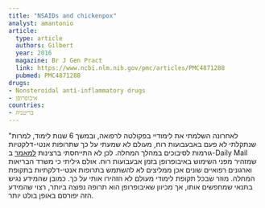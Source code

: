```yaml
---
title: "NSAIDs and chickenpox"
analyst: amantonio
article:
  type: article
  authors: Gilbert
  year: 2016
  magazine: Br J Gen Pract
  link: https://www.ncbi.nlm.nih.gov/pmc/articles/PMC4871288
  pubmed: PMC4871288
drugs:
- Nonsteroidal anti-inflammatory drugs
- איבופרופן
countries:
- בריטניה
---
```


"לאחרונה השלמתי את לימודיי בפקולטה לרפואה, ובמשך 6 שנות לימוד, למרות שנתקלתי לא פעם באבעבועות רוח, מעולם לא שמעתי על כך שתרופות אנטי-דלקטיות גורמות לסיבוכים במהלך המחלה. לכן לא התייחסתי ברצינות [למאמר](http://www.dailymail.co.uk/health/article-3530325/Horrific-pictures-NEVER-child-chickenpox-ibuprofen-Boy-left-fighting-life-developing-blood-poisoning.html) ב-Daily Mail שמזהיר מפני השימוש באיבופרופן בזמן אבעבועות רוח.
אולם גיליתי כי משרד הבריאות וארגונים רפואיים שונים אכן ממליצים לא להשתמש בתרופות אנטי-דלקתיות בתקופת המחלה.
מוזר שבכל תקופת לימודי מעולם לא הזהירו אותי על כך. כמובן שהמידע נגיש בתנאי שמחפשים אותו, אך מכיוון שאיבופרופן הוא תרופה נפוצה ביותר, רצוי שהמידע הזה יפורסם באופן בולט יותר.
